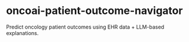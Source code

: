 # oncoai-patient-outcome-navigator
Predict oncology patient outcomes using EHR data + LLM-based explanations.
